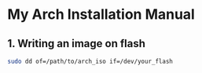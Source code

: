 # My Arch Installation Manual #
## 1. Writing an image on flash ##

```bash
sudo dd of=/path/to/arch_iso if=/dev/your_flash
```
